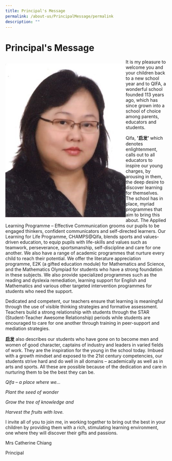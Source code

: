 ```yaml
---
title: Principal's Message
permalink: /about-us/PrincipalMessage/permalink
description: ""
---
```

Principal's Message
===================





<div>

<div style="float: left">

![](/images/Mrs%20Catherine%20Chiang.jpeg) 

</div><div>

It is my pleasure to welcome you and your children back to a new school year and to QIFA, a wonderful school founded 113 years ago, which has since grown into a school of choice among parents, educators and students.

  

Qifa, **'启发'** which denotes enlightenment, calls out to all educators to inspire our young charges, by arousing in them, the deep desire to discover learning for themselves. The school has in place, myriad programmes that aim to bring this about. The Applied Learning Programme – Effective Communication grooms our pupils to be engaged thinkers, confident communicators and self-directed learners. Our Learning for Life Programme, CHAMPS@Qifa, blends sports and values-driven education, to equip pupils with life-skills and values such as teamwork, perseverance, sportsmanship, self-discipline and care for one another. We also have a range of academic programmes that nurture every child to reach their potential. We offer the literature appreciation programme, E2K (a gifted education module) for Mathematics and Science, and the Mathematics Olympiad for students who have a strong foundation in these subjects. We also provide specialized programmes such as the reading and dyslexia remediation, learning support for English and Mathematics and various other targeted intervention programmes for students who need the support.

  

Dedicated and competent, our teachers ensure that learning is meaningful through the use of visible thinking strategies and formative assessment. Teachers build a strong relationship with students through the STAR (Student-Teacher Awesome Relationship) periods while students are encouraged to care for one another through training in peer-support and mediation strategies.

  

**启发** also describes our students who have gone on to become men and women of good character, captains of industry and leaders in varied fields of work. They are the inspiration for the young in the school today. Imbued with a growth mindset and exposed to the 21st century competencies, our students strive hard and do well in all domains – academically as well as in arts and sports. All these are possible because of the dedication and care in nurturing them to be the best they can be.

_Qifa – a place where we…_

_Plant the seed of wonder_

_Grow the tree of knowledge and_

_Harvest the fruits with love._
	
I invite all of you to join me, in working together to bring out the best in your children by providing them with a rich, stimulating learning environment, one where they will discover their gifts and passions.

  

  

  

Mrs Catherine Chiang

  

Principal

</div></div>
